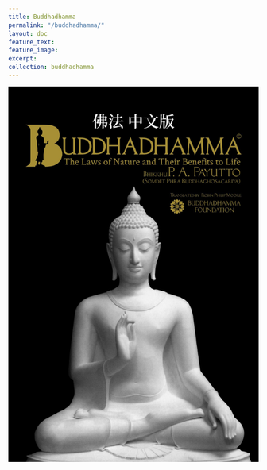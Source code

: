```yaml
---
title: Buddhadhamma
permalink: "/buddhadhamma/"
layout: doc
feature_text: 
feature_image: 
excerpt: 
collection: buddhadhamma
---
```


![佛法中文版](/_uploads/buddhadhamma/includes/images/buddhadhamma-cover-front.jpg)